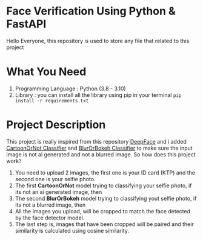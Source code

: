 # Face Verification Using Python & FastAPI
Hello Everyone, this repository is used to store any file that related to this project

# What You Need
1. Programming Language : Python (3.8 - 3.10)
2. Library : you can install all the library using pip in your terminal `pip install -r requirements.txt`

# Project Description
This project is really inspired from this repository [DeepFace](https://github.com/serengil/deepface) and i added [CartoonOrNot Classifier](https://github.com/Libidrave/CartoonOrNot) and [BlurOrBokeh Classifier](https://github.com/Libidrave/BlurOrBokeh) to make sure the input image is not ai generated and not a blurred image. So how does this project work?
1. You need to upload 2 images, the first one is your ID card (KTP) and the second one is your selfie photo.
2. The first **CartoonOrNot** model trying to classifying your selfie photo, if its not an ai generated image, then
3. The second **BlurOrBokeh** model trying to classifying yout selfie photo, if its not a blurred image, then
4. All the images you upload, will be cropped to match the face detected by the face detector model.
5. The last step is, images that have been cropped will be paired and their similarity is calculated using cosine similarity.
